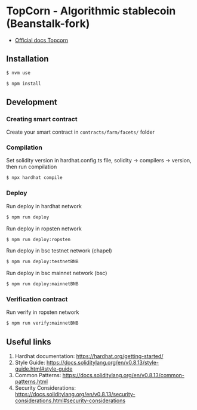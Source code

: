 # TopCorn - Algorithmic stablecoin (Beanstalk-fork)

- [Official docs Topcorn](https://topcorn.gitbook.io/docs/)

## Installation
```bash
$ nvm use
```

```bash
$ npm install
```

## Development

### Creating smart contract
Create your smart contract in `contracts/farm/facets/` folder 

### Compilation
Set solidity version in hardhat.config.ts file, solidity -> compilers -> version, then run compilation

```bash
$ npx hardhat compile  
```

### Deploy
Run deploy in hardhat network
```bash
$ npm run deploy
```

Run deploy in ropsten network
```bash
$ npm run deploy:ropsten 
```

Run deploy in bsc testnet network (chapel)
```bash
$ npm run deploy:testnetBNB 
```

Run deploy in bsc mainnet network (bsc)
```bash
$ npm run deploy:mainnetBNB 
```

### Verification contract  

Run verify in ropsten network
```bash
$ npm run verify:mainnetBNB
```
## Useful links
1. Hardhat documentation:
https://hardhat.org/getting-started/
2. Style Guide:
https://docs.soliditylang.org/en/v0.8.13/style-guide.html#style-guide
3. Common Patterns:
https://docs.soliditylang.org/en/v0.8.13/common-patterns.html
4. Security Considerations:
https://docs.soliditylang.org/en/v0.8.13/security-considerations.html#security-considerations
